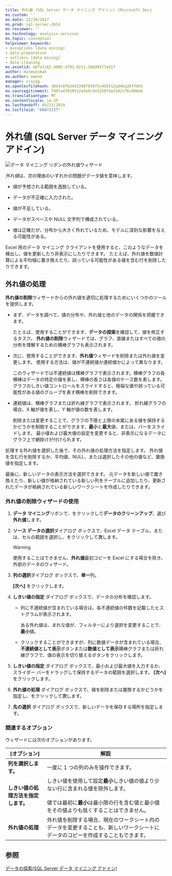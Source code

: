 ```yaml
---
title: 外れ値 (SQL Server データ マイニング アドイン) |Microsoft Docs
ms.custom: ''
ms.date: 12/29/2017
ms.prod: sql-server-2014
ms.reviewer: ''
ms.technology: analysis-services
ms.topic: conceptual
helpviewer_keywords:
- exceptions [data mining]
- data preparation
- outliers [data mining]
- data cleaning
ms.assetid: e6fa7c62-4005-4792-9211-3b699377a517
author: minewiskan
ms.author: owend
manager: craigg
ms.openlocfilehash: 3043c8f63433396f059f5c456512ad4ba2bffd93
ms.sourcegitcommit: f40fa47619512a9a9c3e3258fda3242c76c008e6
ms.translationtype: MT
ms.contentlocale: ja-JP
ms.lasthandoff: 05/23/2019
ms.locfileid: "66072137"
---
```

# <a name="outliers-sql-server-data-mining-add-ins"></a>外れ値 (SQL Server データ マイニング アドイン)
  ![データ マイニング リボンの外れ値ウィザード](media/dmc-outliers.gif "データ マイニング リボンの外れ値ウィザード")  
  
 *外れ値*は、次の理由のいずれかの問題がデータ値を意味します。  
  
-   値が予想される範囲を逸脱している。  
  
-   データが不正確に入力された。  
  
-   値が不足している。  
  
-   データがスペースや NULL 文字列で構成されている。  
  
-   値は正確だが、分布から大きく外れているため、モデルに深刻な影響を与える可能性がある。  
  
 Excel 用のデータ マイニング クライアントを使用すると、このようなデータを検出し、値を更新したり非表示にしたりできます。 たとえば、外れ値を数値計算による平均値に置き換えたり、誤っている可能性がある値を含む行を削除したりできます。  
  
## <a name="handling-outliers"></a>外れ値の処理  
 **外れ値の削除**ウィザードからの外れ値を適切に処理するためにいくつかのツールを提供します。  
  
-   まず、データを調べて、値の分布や、外れ値と他のデータの関係を把握できます。  
  
     たとえば、使用することができます、**データの探索**を確認して、値を修正するタスク。 **外れ値の削除**ウィザードでは、グラフ、直線またはすべての値の分布を理解するための横棒グラフも表示されます。  
  
-   次に、使用することができます、**外れ値**ウィザードを削除または外れ値を変更します。 使用する方法は、値が不連続値か連続値かによって異なります。  
  
     このウィザードでは不連続値は横棒グラフで表示されます。横棒グラフの各横棒はデータの特定の値を表し、横棒の長さは各値のケース数を表します。 グラフのしきい値コントロールをスライドすると、極端な値や誤っている可能性がある値のグループを表す横棒を削除できます。  
  
-   連続値は、横棒グラフまたは折れ線グラフで表示されます。 折れ線グラフの場合、X 軸が値を表し、Y 軸が値の数を表します。  
  
     削除または変更することで、グラフの下限と上限の末尾にある値を保持するかどうかを制御することができます、**最小**と**最大**値、または、バーをスライドします。 最小値および最大値の設定を変更すると、非表示になるデータにグラフ上で網掛けが付けられます。  
  
 処理する外れ値を選択した後で、その外れ値の処理方法を指定します。 外れ値を含む行を削除するか、平均値、NULL、または選択したその他の値など、置換値を指定します。  
  
 最後に、新しいデータの表示方法を選択できます。 元データを新しい値で置き換えたり、新しい値が格納されている新しい列をテーブルに追加したり、更新されたデータが格納されている新しいワークシートを作成したりできます。  
  
### <a name="using-the-outlier-wizard"></a>外れ値の削除ウィザードの使用  
  
1.  **データ マイニング**リボンで、をクリックして**データのクリーンアップ**、選び**外れ値**します。  
  
2.  **ソース データの選択**ダイアログ ボックスで、Excel データ テーブル、または、セルの範囲を選択し、をクリックして**次**します。  
  
    > [!WARNING]  
    >  使用することはできません、**外れ値**最初コピーを Excel にする場合を除き、外部のデータのウィザード。  
  
3.  **列の選択**ダイアログ ボックスで、**単一**列。  
  
     **[次へ]** をクリックします。  
  
4.  **しきい値の指定** ダイアログ ボックスで、データの分布を確認します。  
  
    -   列に不連続値が含まれている場合は、各不連続値の件数を記載したヒストグラムが表示されます。  
  
         ある外れ値は、まれな値が、フィルターにより選択を変更することで、**最小**値。  
  
    -   クリックすることができますが、列に数値データが含まれている場合、**不連続値として表示**ボタンまたは**数値として表示**横棒グラフまたは折れ線グラフで、値の表示を切り替えるボタンをクリックします。  
  
5.  **しきい値の指定** ダイアログ ボックスで、最小および最大値を入力するか、スライダー バーをドラッグして保持するデータの範囲を選択します。 **[次へ]** をクリックします。  
  
6.  **外れ値の処理** ダイアログ ボックスで、値を削除または置換するかどうかを指定し、をクリックして**次**します。  
  
7.  **先の選択** ダイアログ ボックスで、新しいデータを保存する場所を指定します。  
  
### <a name="related-options"></a>関連するオプション  
 ウィザードには次のオプションがあります。  
  
|**[オプション]**|**解説**|  
|-----------------|-----------------|  
|**列を選択します。**|一度に 1 つの列のみを操作できます。|  
|**しきい値の処理方法を指定します。**|しきい値を使用して設定**最小**しきい値の値より少ない行に含まれる値を除外します。<br /><br /> 値では最初に**最小**は最小限の行を含む値と最小値をその値よりも低くすることはできません。|  
|**外れ値の処理**|外れ値を削除する場合、現在のワークシート内のデータを変更することも、新しいワークシートにデータのコピーを作成することもできます。|  
  
## <a name="see-also"></a>参照  
 [データの探索&#40;SQL Server データ マイニング アドイン&#41;](explore-data-sql-server-data-mining-add-ins.md)  
  
  
